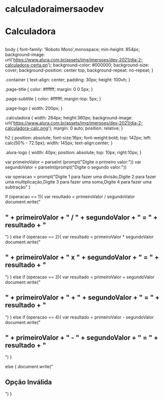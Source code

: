 # calculadoraimersaodev

<html>

<head>
    <title>
        Imersão Dev - Aula 02
    </title>
</head>

<body>
    <div class="container">
        <h1 class="page-title">
            Calculadora
        </h1>
        <img src="https://www.alura.com.br/assets/img/imersoes/dev-2021/logo-imersao-calculadora.svg" class="page-logo"
            alt="">
        <div class="calculadora">
        </div>
    </div>
    <a href="https://alura.com.br/" target="_blank">
        <img src="https://www.alura.com.br/assets/img/home/alura-logo.svg" alt="" class="alura-logo">
    </a>
</body>
  
  body {
    font-family: 'Roboto Mono',monospace;
    min-height: 854px;
    background-image: url('https://www.alura.com.br/assets/img/imersoes/dev-2021/dia-2-calculadora-certa.pn');
    background-color: #000000;
    background-size: cover;
    background-position: center top;
    background-repeat: no-repeat;
  }
  
  .container {
    text-align: center;
    padding: 30px;
    height: 100vh;
  }
  
  .page-title {
    color: #ffffff;
    margin: 0 0 5px;
  }
  
  .page-subtitle {
    color: #ffffff;
    margin-top: 5px;
  }
  
  .page-logo {
    width: 200px;
  }
  
  .calculadora {
    width: 264px;
    height:360px;
    background-image: url('https://www.alura.com.br/assets/img/imersoes/dev-2021/dia-2-calculadora-calc.png');
    margin: 0 auto;
    position: relative;
  }
  
  h2 {
    position: absolute;
    font-size:16px;
    font-weight:bold;
    top: 142px;
    left: calc(50% - 72.5px);
    width: 145px;
    text-align:center;
  }
  
  .alura-logo {
    width: 40px;
    position: absolute;
    top: 10px;
    right:10px;
  }

</html>

var primeiroValor = parseInt (prompt("Digite o primeiro valor:"))
var segundoValor = parseInt(prompt("Digite o segundo valor:"))

var operacao = prompt("Digite 1 para fazer uma divisão,Digite 2 para fazer uma multiplicação,Digite 3 para fazer uma soma,Digite 4 para fazer uma subtração" )

if (operacao == 1){
  var resultado = primeiroValor / segundoValor
  document.write("<h2>" + primeiroValor + " / " + segundoValor + " = " + resultado + "</h2>")
}
else if (operacao == 2){
  var resultado = primeiroValor * segundoValor
  document.write("<h2>" + primeiroValor + " x " + segundoValor + " = " + resultado + "</h2>")
}
 else if (operacao == 3){
  var resultado = primeiroValor + segundoValor
  document.write("<h2>" + primeiroValor + " + " + segundoValor + " = " + resultado + "</h2>") }
else if (operacao == 4){
  var resultado = primeiroValor - segundoValor
  document.write("<h2>" + primeiroValor + " - " + segundoValor + " = " + resultado + "</h2>") }

else {
  document.write("<h2>Opção Inválida</h2>")
}
